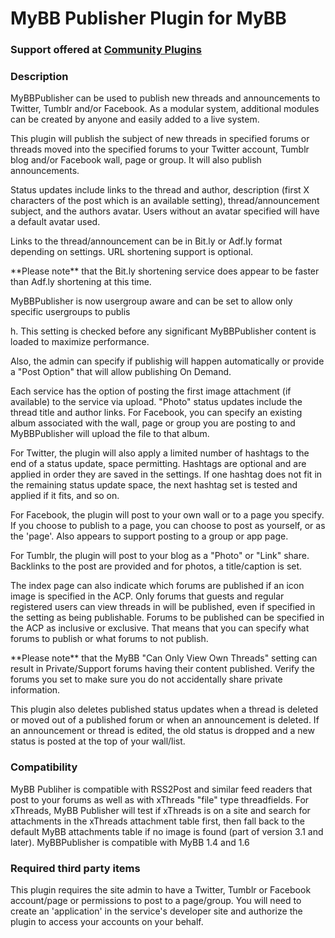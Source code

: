 <h1>MyBB Publisher Plugin for MyBB</h1>
<h3>Support offered at <a href="http://www.communityplugins.com/forum/forumdisplay.php?fid=5" target="_blank">Community Plugins</a></h3>
<h3>Description</h3>
<p>MyBBPublisher can be used to publish new threads and announcements to Twitter, Tumblr and/or Facebook. As a modular system, additional modules can be created by anyone and easily added to a live system.</p>
<p>This plugin will publish the subject of new threads in specified forums or threads moved into the specified forums to your Twitter account, Tumblr blog and/or Facebook wall, page or group. It will also publish announcements. </p>
<p>Status updates include links to the thread and author, description (first X characters of the post which is an available setting), thread/announcement subject, and the authors avatar. Users without an avatar specified will have a default avatar used.</p>
<p>Links to the thread/announcement can be in Bit.ly or Adf.ly format depending on settings. URL shortening support is optional.</p>
<p>**Please note** that the Bit.ly shortening service does appear to be faster than Adf.ly shortening at this time.</p>
<p>MyBBPublisher is now usergroup aware and can be set to allow only specific usergroups to publis</p>h. This setting is checked before any significant MyBBPublisher content is loaded to maximize performance. 
<p>Also, the admin can specify if publishig will happen automatically or provide a "Post Option" that will allow publishing On Demand.</p>
<p>Each service has the option of posting the first image attachment (if available) to the service via upload. "Photo" status updates include the thread title and author links. For Facebook, you can specify an existing album associated with the wall, page or group you are posting to and MyBBPublisher will upload the file to that album.</p>
<p>For Twitter, the plugin will also apply a limited number of hashtags to the end of a status update, space permitting. Hashtags are optional and are applied in order they are saved in the settings. If one hashtag does not fit in the remaining status update space, the next hashtag set is tested and applied if it fits, and so on.</p>
<p>For Facebook, the plugin will post to your own wall or to a page you specify. If you choose to publish to a page, you can choose to post as yourself, or as the 'page'. Also appears to support posting to a group or app page.</p>
<p>For Tumblr, the plugin will post to your blog as a "Photo" or "Link" share. Backlinks to the post are provided and for photos, a title/caption is set. </p>
<p>The index page can also indicate which forums are published if an icon image is specified in the ACP. Only forums that guests and regular registered users can view threads in will be published, even if specified in the setting as being publishable. Forums to be published can be specified in the ACP as inclusive or exclusive. That means that you can specify what forums to publish or what forums to not publish.</p>
<p>**Please note** that the MyBB "Can Only View Own Threads" setting can result in Private/Support forums having their content published. Verify the forums you set to make sure you do not accidentally share private information.</p>
<p>This plugin also deletes published status updates when a thread is deleted or moved out of a published forum or when an announcement is deleted. If an announcement or thread is edited, the old status is dropped and a new status is posted at the top of your wall/list.</p>
<h3>Compatibility</h3>
<p>MyBB Publiher is compatible with RSS2Post and similar feed readers that post to your forums as well as with xThreads "file" type threadfields. For xThreads, MyBB Publisher will test if xThreads is on a site and search for attachments in the xThreads attachment table first, then fall back to the default MyBB attachments table if no image is found (part of version 3.1 and later). MyBBPublisher is compatible with MyBB 1.4 and 1.6</p>
<h3>Required third party items</h3>
<p>This plugin requires the site admin to have a Twitter, Tumblr or Facebook account/page or permissions to post to a page/group. You will need to create an 'application' in the service's developer site and authorize the plugin to access your accounts on your behalf.</p>
